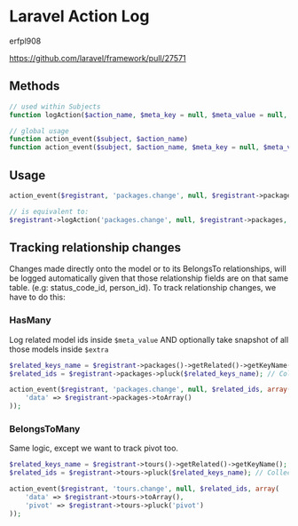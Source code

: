 # Laravel Action Log

erfpl908

https://github.com/laravel/framework/pull/27571


## Methods

```php
// used within Subjects
function logAction($action_name, $meta_key = null, $meta_value = null, $extra = null)

// global usage
function action_event($subject, $action_name)
function action_event($subject, $action_name, $meta_key = null, $meta_value = null, $extra = null)
```

## Usage

```php
action_event($registrant, 'packages.change', null, $registrant->packages, null);

// is equivalent to:
$registrant->logAction('packages.change', null, $registrant->packages, null);
```


## Tracking relationship changes

Changes made directly onto the model or to its BelongsTo relationships, will be logged automatically given that those relationship fields are on that same table. (e.g: status_code_id, person_id).
To track relationship changes, we have to do this:

  ### HasMany

Log related model ids inside `$meta_value` AND optionally take snapshot of all those models inside `$extra`

```php
$related_keys_name = $registrant->packages()->getRelated()->getKeyName(); // usually just 'id'
$related_ids = $registrant->packages->pluck($related_keys_name); // Collection of [2, 3, 5]

action_event($registrant, 'packages.change', null, $related_ids, array(
    'data' => $registrant->packages->toArray()
));
```

### BelongsToMany

Same logic, except we want to track pivot too.

```php
$related_keys_name = $registrant->tours()->getRelated()->getKeyName(); // 'id'
$related_ids = $registrant->tours->pluck($related_keys_name); // Collection of [1, 3, 4]

action_event($registrant, 'tours.change', null, $related_ids, array(
    'data' => $registrant->tours->toArray(),
    'pivot' => $registrant->tours->pluck('pivot')
));
```



